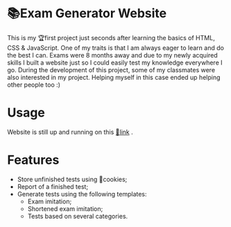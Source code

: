 # 📚Exam Generator Website
 This is my 🏆first project just seconds after learning the basics of HTML, CSS & JavaScript. One of my traits is that I am always eager to learn and do the best I can. Exams were 8 months away and due to my newly acquired skills I built a website just so I could easily test my knowledge everywhere I go. During the development of this project, some of my classmates were also interested in my project. Helping myself in this case ended up helping other people too :)
# Usage
 Website is still up and running on this <a href="https://gvidocams.github.io/">🔗link</a> .
# Features
 <ul><li>Store unfinished tests using 🍪cookies;<li>Report of a finished test;<li>Generate tests using the following templates: <ul><li>Exam imitation; <li>Shortened exam imitation;<li>Tests based on several categories.</ul></ul>
